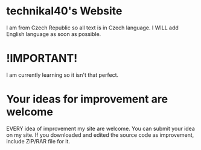 # technikal40's Website
I am from Czech Republic so all text is in Czech language.
I WILL add English language as soon as possible.

# !IMPORTANT!
I am currently learning so it isn't that perfect.

# Your ideas for improvement are welcome
EVERY idea of improvement my site are welcome. You can submit your idea on my site.
If you downloaded and edited the source code as improvement, include ZIP/RAR file for it.
